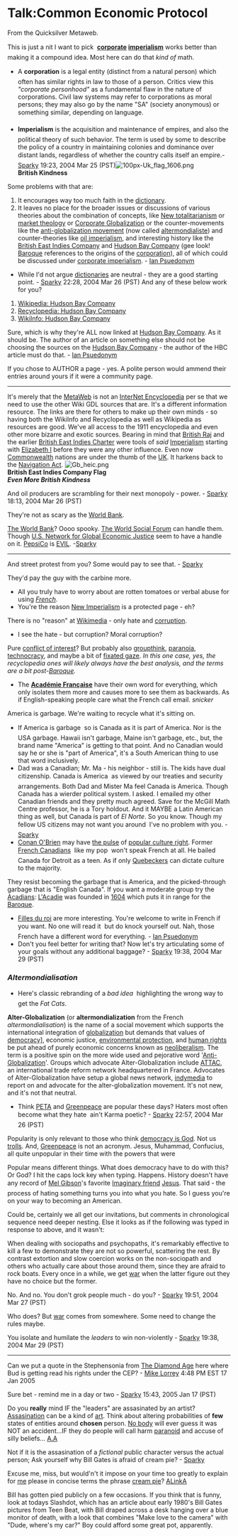 
# Talk:Common Economic Protocol

From the Quicksilver Metaweb.

This is just a nit I want to pick  **[corporate](/http-en-wikipedia-org-wiki-corporation) [imperialism](/http-en-wikipedia-org-wiki-imperialism)** works better than making it a compound idea. Most here can do that *kind of* math.

* A **corporation** is a legal entity (distinct from a natural person) which often has similar rights in law to those of a person. Critics view this *"corporate personhood"* as a fundamental flaw in the nature of corporations. Civil law systems may refer to corporations as moral persons; they may also go by the name "SA" (society anonymous) or something similar, depending on language.


* **Imperialism** is the acquisition and maintenance of empires, and also the political theory of such behavior. The term is used by some to describe the policy of a country in maintaining colonies and dominance over distant lands, regardless of whether the country calls itself an empire.- [Sparky](/user-stsparky) 19:23, 2004 Mar 25 (PST)![100px-Uk_flag_1606.png](/images/100px-Uk_flag_1606.png)  
**British Kindness**


Some problems with that are: 
1. It encourages way too much faith in the [dictionary](/dictionary).
2. It leaves no place for the broader issues or discussions of various theories about the combination of concepts, like [New totalitarianism](/http-recyclopedia-info-wiki-wiki-phtml-title-new-totalitarianism) or [market theology](/http-recyclopedia-info-wiki-wiki-phtml-title-market-theology) or [Corporate Globalization](/http-recyclopedia-info-wiki-wiki-phtml-title-corporate-globalization) or the counter-movements like the [anti-globalization movement](/http-recyclopedia-info-wiki-wiki-phtml-title-anti-globalization-movement) (now called [altermondialiste](/http-recyclopedia-info-wiki-wiki-phtml-title-altermondialiste)) and counter-theories like [oil imperialism](/http-recyclopedia-info-wiki-wiki-phtml-title-oil-imperialism), and interesting history like the [British East Indies Company](/british-east-indies-company) and [Hudson Bay Company](/hudson-bay-company) (gee look! [Baroque](/baroque) references to the origins of the [corporation](/corporation)), all of which could be discussed under [corporate imperialism](/corporate-imperialism). - [Ian Psuedonym](/http-www-metaweb-com-wiki-wiki-phtml-title-special-contributions-target-142-177-92-85)


* While I'd not argue [dictionaries](/http-wiktionary-org-wiki-main-page) are neutral - they are a good starting point. - [Sparky](/user-stsparky) 22:28, 2004 Mar 26 (PST)
 And any of these below work for you?
1. [Wikipedia: Hudson Bay Company](/http-en-wikipedia-org-wiki-hudson-s-bay-company)
2. [Recyclopedia: Hudson Bay Company](/http-recyclopedia-info-wiki-wiki-phtml-title-hudson-s-bay-company)
3. [WikiInfo: Hudson Bay Company](/http-internet-encyclopedia-org-wiki-phtml-title-hudson-s-bay-company)


Sure, which is why they're ALL now linked at [Hudson Bay Company](/hudson-bay-company). As it should be. The author of an article on something else should not be choosing the sources on the [Hudson Bay Company](/hudson-bay-company) - the author of the HBC article must do that. - [Ian Psuedonym](/http-www-metaweb-com-wiki-wiki-phtml-title-special-contributions-target-142-177-93-91)

If you chose to AUTHOR a page - yes. A polite person would ammend their entries around yours if it were a community page.


---


It's merely that the [MetaWeb](/main-page) is not an [InterNet Encyclopedia](/http-recyclopedia-info-wiki-wiki-phtml-title-main-page) per se that we need to use the other Wiki GDL sources that are. It's a different information resource. The links are there for others to make up their own minds - so having both the WikiInfo and Recyclopedia as well as Wikipedia as resources are good. We've all access to the 1911 encyclopedia and even other more bizarre and exotic sources. Bearing in mind that [British Raj](/http-en-wikipedia-org-wiki-british-raj) and the earlier [British East Indies Charter](/http-en-wikipedia-org-wiki-british-east-india-company) were tools of *said* [Imperialism](/http-en-wikipedia-org-wiki-imperialism) starting with [Elizabeth I](/elizabeth-i) before they were any other influence. Even now [Commonwealth](/http-en-wikipedia-org-wiki-commonwealth-of-nations) nations are under the thumb of the [UK](/http-en-wikipedia-org-wiki-british-empire). It harkens back to the [Navigation Act](/http-en-wikipedia-org-wiki-navigation-acts).
![Gb_heic.png](/images/Gb_heic.png)  
**British East Indies Company Flag**  
***Even More British Kindness***

And oil producers are scrambling for their next monopoly - power. - [Sparky](/user-stsparky) 18:13, 2004 Mar 26 (PST)

They're not as scary as the [World Bank](/world-bank).

[The World Bank](/http-www-worldbank-org)? Oooo spooky. [The World Social Forum](/http-www-wsfindia-org) can handle them. Though [U.S. Network for Global Economic Justice](/http-sept-globalizethis-org) seem to have a handle on it. [PepsiCo](/http-www-pepsico-com) is [EVIL](/http-en-wikipedia-org-wiki-evil). -[Sparky](/user-stsparky)



---


And street protest from you? Some would pay to see that. - [Sparky](/user-stsparky)

They'd pay the guy with the carbine more.

* All you truly have to worry about are rotten tomatoes or verbal abuse for using *[French](/http-en-wikipedia-org-wiki-french-language)*.
* You're the reason [New Imperialism](/http-en-wikipedia-org-wiki-new-imperialism) is a protected page - eh?

There is no "reason" at [Wikimedia](/http-recyclopedia-info-wiki-wiki-phtml-title-wikimedia) - only hate and [corruption](/http-recyclopedia-info-wiki-wiki-phtml-title-wikimedia-corruption).
* I see the hate - but corruption? Moral corruption?

Pure [conflict of interest](/http-recyclopedia-info-wiki-wiki-phtml-title-conflict-of-interest)? But probably also [groupthink](/http-recyclopedia-info-wiki-wiki-phtml-title-groupthink), [paranoia](/http-recyclopedia-info-wiki-wiki-phtml-title-paranoia), [technocracy](/http-recyclopedia-info-wiki-wiki-phtml-title-technocracy), and maybe a bit of [fixated gaze](/http-recyclopedia-info-wiki-wiki-phtml-title-fixated-gaze). *In this one case, yes, the recyclopedia ones will likely always have the best analysis, and the terms are a bit post-[Baroque](/baroque).*
* The **[Académie Française](/http-en-wikipedia-org-wiki-académie-française)** have their own word for everything, which only isolates them more and causes more to see them as backwards. As if English-speaking people care what the French call email. *snicker*

America is garbage. We're waiting to recycle what it's sitting on.
* If America is garbage  so is Canada as it is part of America. Nor is the USA garbage.
Hawaii isn't garbage, Maine isn't garbage, etc., but, the brand name "America" is getting to that point. And no Canadian would say he or she is "part of America", it's a South American thing to use that word inclusively.
* Dad was a Canadian; Mr. Ma - his neighbor - still is. The kids have dual citizenship. Canada is America  as viewed by our treaties and security arrangements. Both Dad and Mister Ma feel Canada is America. Though Canada has a wierder political system. I asked. I emailed my other Canadian friends and they pretty much agreed. Save for the McGill Math Centre professor, he is a Tory holdout. And it MAYBE a Latin American thing as well, but Canada is part of *El Norte*. So you know. Though my fellow US citizens may not want you around  I've no problem with you. - [Sparky](/user-stsparky)
* [Conan O'Brien](/http-recyclopedia-info-wiki-wiki-phtml-title-conan-o-brien) may have [the pulse](/http-www-msnbc-msn-com-id-4264295) of [popular culture right](/http-frankwarner-typepad-com-free-frank-warner-2004-02-canada-furious-html). Former [French Canadians](/http-en-wikipedia-org-wiki-french-canadian)  like my pop  won't speak French at all. He bailed Canada for Detroit as a teen. As if only [Quebeckers](/http-en-wikipedia-org-wiki-québécois) can dictate culture to the majority.

They resist becoming the garbage that is America, and the picked-through garbage that is "English Canada". If you want a moderate group try the [Acadians](/acadian): [L'Acadie](/l-acadie) was founded in [1604](/1604) which puts it in range for the [Baroque](/baroque).
* [Filles du roi](/http-en-wikipedia-org-wiki-king-s-daughters) are more interesting. You're welcome to write in French if you want. No one will read it  but do knock yourself out.
Nah, those French have a different word for everything. - [Ian Psuedonym](/http-www-metaweb-com-wiki-wiki-phtml-title-special-contributions-target-142-177-92-85)
* Don't you feel better for writing that? Now let's try articulating some of your goals without any additional baggage? - [Sparky](/user-stsparky) 19:38, 2004 Mar 29 (PST)

### *Altermondialisation*


* Here's classic rebranding of a *bad idea*  highlighting the wrong way to get the *Fat Cats*.

**Alter-Globalization** (or **altermondialization** from the French *altermondialisation*) is the name of a social movement which supports the international integration of [globalization](/http-en-wikipedia-org-wiki-globalization) but demands that values of [democracy](/http-en-wikipedia-org-wiki-democracy)], economic justice, [environmental protection](/http-en-wikipedia-org-wiki-environmental-protection), and [human rights](/http-en-wikipedia-org-wiki-human-rights) be put ahead of purely economic concerns known as [neoliberalism](/http-en-wikipedia-org-wiki-neoliberalism). The term is a positive spin on the more wide used and pejorative word '[Anti-Globalization](/http-en-wikipedia-org-wiki-anti-globalization)'. 
Groups which advocate Alter-Globalization include [ATTAC](/http-en-wikipedia-org-wiki-attac), an international trade reform network headquartered in France. 
Advocates of Alter-Globalization have setup a global news network, [indymedia](/http-indymedia-org) to report on and advocate for the alter-globalization movement.
It's not new, and it's not that neutral.
* Think [PETA](/http-en-wikipedia-org-wiki-peta) and [Greenpeace](/http-en-wikipedia-org-wiki-greenpeace) are popular these days? Haters most often become what they hate  ain't Karma poetic? - [Sparky](/user-stsparky) 22:57, 2004 Mar 26 (PST)


Popularity is only relevant to those who think [democracy is God](/democracy-is-god). Not us [trolls](/trolls). And, [Greenpeace](/http-en-wikipedia-org-wiki-greenpeace) is not an acronym. Jesus, Muhammad, Confucius, all quite unpopular in their time with the powers that were

 Popular means different things. What does democracy have to do with this? Or God? I hit the caps lock key when typing. Happens. History doesn't have any record of [Mel Gibson](/http-en-wikipedia-org-wiki-mel-gibson)'s favorite [Imaginary friend](/http-en-wikipedia-org-wiki-imaginary-friend) [Jesus](/http-en-wikipedia-org-wiki-historicity-of-jesus-christ). That said - the process of hating something turns you into what you hate. So I guess you're on your way to becoming an American. 

Could be, certainly we all get our invitations, but comments in chronological sequence need deeper nesting. Else it looks as if the following was typed in response to above, and it wasn't:

When dealing with sociopaths and psychopaths, it's remarkably effective to kill a few to demonstrate they are not so powerful, scattering the rest. By contrast extortion and slow coercion works on the non-sociopath and others who actually care about those around them, since they are afraid to rock boats. Every once in a while, we get [war](/war) when the latter figure out they have no choice but the former.

No. And no. You don't grok people much - do you? - [Sparky](/user-stsparky) 19:51, 2004 Mar 27 (PST)

Who does? But [war](/war) comes from somewhere. Some need to change the rules maybe.

 You isolate and humilate the *leaders* to win non-violently - [Sparky](/user-stsparky) 19:38, 2004 Mar 29 (PST)



---


Can we put a quote in the Stephensonia from [The Diamond Age](/the-diamond-age) here where Bud is getting read his rights under the CEP? - [Mike Lorrey](/user-mlorrey) 4:48 PM EST 17 Jan 2005

Sure bet - remind me in a day or two - [Sparky](/user-stsparky) 15:43, 2005 Jan 17 (PST)

 Do you **really** mind IF the "leaders" are assasinated by an artist? [Assasination](/) can be a kind of [art](/). Think about altering probabilities of **few** states of entities around **chosen** person. [No body](/no-body) will ever guess it was NOT an accident...IF they do people will call harm [paranoid](/) and accuse of silly beliefs... [A.A](/user-agquarx)

 Not if it is the assasination of a *fictional* public character versus the actual person; Ask yourself why Bill Gates is afraid of cream pie? - [Sparky](/user-stsparky)

 Excuse me, miss, but would'n't it impose on your time too greatly to explain for [me](/me) please in concise terms the phrase [cream pie](/cream-pie)? [ALinkA](/user-agquarx)

Bill has gotten pied publicly on a few occasions. If you think that is funny, look at todays Slashdot, which has an article about early 1980's Bill Gates pictures from Teen Beat, with Bill draped across a desk hanging over a blue monitor of death, with a look that combines "Make love to the camera" with "Dude, where's my car?" Boy could afford some great pot, apparently.
